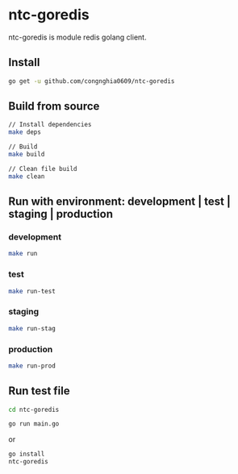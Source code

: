 # ntc-goredis
ntc-goredis is module redis golang client.  

## Install
```bash
go get -u github.com/congnghia0609/ntc-goredis
```

## Build from source
```bash
// Install dependencies
make deps

// Build
make build

// Clean file build
make clean
```

## Run with environment: development | test | staging | production
### development
```bash
make run
```
### test
```bash
make run-test
```
### staging
```bash
make run-stag
```
### production
```bash
make run-prod
```

## Run test file
```bash
cd ntc-goredis

go run main.go
```
or
```bash
go install
ntc-goredis
```
